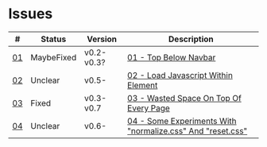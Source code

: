 Issues
======

\#                        | Status     | Version    | Description
--------------------------|------------|------------|---------------
[01](01_top-below-navbar/)| MaybeFixed | v0.2-v0.3? | [01 - Top Below Navbar](01_top-below-navbar/)
[02](02_load-javascript/) | Unclear    | v0.5-      | [02 - Load Javascript Within Element](02_load-javascript/)
[03](03_wasted-space/)    | Fixed      | v0.3-v0.7  | [03 - Wasted Space On Top Of Every Page](03_wasted-space/)
[04](04_reset-css/)       | Unclear    | v0.6-      | [04 - Some Experiments With "normalize.css" And "reset.css"](04_reset-css/)
